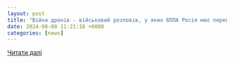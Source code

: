 ```yaml
---
layout: post
title: "Війна дронів - військовий розповів, у яких БПЛА Росія має перевагу — УНІАН"
date: 2024-08-08 11:21:18 +0000
categories: [news]
---
```


[Читати далі](https://www.unian.ua/weapons/viyna-droniv-viyskoviy-rozpoviv-u-yakih-bpla-rosiya-maye-perevagu-12721725.html)
